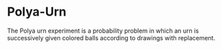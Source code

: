 # Polya-Urn
The Polya urn experiment is a probability problem in which an urn is successively given colored balls according to drawings with replacement.
